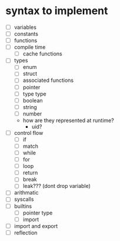 # syntax to implement

- [ ] variables
- [ ] constants
- [ ] functions
- [ ] compile time
	- [ ] cache functions
- [ ] types
	- [ ] enum
	- [ ] struct
	- [ ] associated functions
	- [ ] pointer
	- [ ] type type
	- [ ] boolean
	- [ ] string
	- [ ] number
	- how are they represented at runtime?
		- uid?
- [ ] control flow
	- [ ] if
	- [ ] match
	- [ ] while
	- [ ] for
	- [ ] loop
	- [ ] return
	- [ ] break
	- [ ] leak??? (dont drop variable)
- [ ] arithmatic
- [ ] syscalls
- [ ] builtins
	- [ ] pointer type
	- [ ] import
- [ ] import and export
- [ ] reflection
